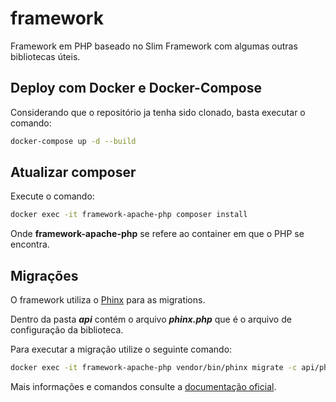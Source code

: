 # framework

Framework em PHP baseado no Slim Framework com algumas outras bibliotecas úteis.

## Deploy com Docker e Docker-Compose

Considerando que o repositório ja tenha sido clonado, basta executar o comando:

```bash
docker-compose up -d --build
```

## Atualizar composer

Execute o comando:

```bash
docker exec -it framework-apache-php composer install
```

Onde **framework-apache-php** se refere ao container em que o PHP se encontra.

## Migrações

O framework utiliza o [Phinx](https://phinx.org/) para as migrations.

Dentro da pasta _**api**_ contém o arquivo _**phinx.php**_ que é o arquivo de configuração da biblioteca.

Para executar a migração utilize o seguinte comando:

```bash
docker exec -it framework-apache-php vendor/bin/phinx migrate -c api/phinx.php
```

Mais informações e comandos consulte a [documentação oficial](https://book.cakephp.org/phinx/0/en/index.html).
